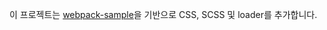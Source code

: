 이 프로젝트는 [webpack-sample](https://github.com/LeeHyun-A/React/tree/master/webpack-sample)을 기반으로 CSS, SCSS 및 loader를 추가합니다.
 